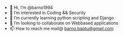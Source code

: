 - 👋 Hi, I’m @barno1994
- 👀 I’m interested in Coding && Security
- 🌱 I’m currently learning python scripting and Django
- 💞️ I’m looking to collaborate on Webbased applications
- 📫 How to reach me mail@ barno.baptu@gmail.com

<!---
barno1994/barno1994 is a ✨ special ✨ repository because its `README.md` (this file) appears on your GitHub profile.
You can click the Preview link to take a look at your changes.
--->
